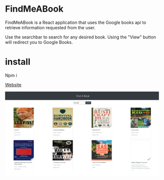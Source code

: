 # FindMeABook

FindMeABook is a React application that uses the Google books api to retrieve information requested from the user.

Use the searchbar to search for any desired book. Using the "View" button will redirect you to Google Books.

# install
Npm i


[Website]()


![Image](screenshot.png)